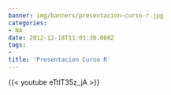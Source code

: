 ```yaml
---
banner: img/banners/presentacion-curso-r.jpg
categories:
- NA
date: 2012-12-18T11:03:30.000Z
tags:
- 
title: 'Presentacion Curso R'
---
```


 

{{< youtube eTtIT35z_jA >}}
